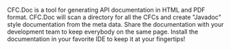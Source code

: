 CFC.Doc is a tool for generating API documentation in HTML and PDF format. CFC.Doc will scan a directory for all the CFCs and create "Javadoc" style documentation from the meta data. Share the documentation with your development team to keep everybody on the same page. Install the documentation in your favorite IDE to keep it at your fingertips!